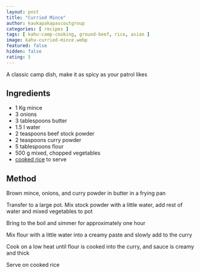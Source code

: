 ```yaml
---
layout: post
title: "Curried Mince"
author: kaukapakapascoutgroup
categories: [ recipes ]
tags: [ kahu-camp-cooking, ground-beef, rice, asian ]
image: kahu-curried-mince.webp
featured: false
hidden: false
rating: 5
---
```


A classic camp dish, make it as spicy as your patrol likes

## Ingredients

* 1 Kg mince
* 3 onions
* 3 tablespoons butter
* 1.5 l water
* 2 teaspoons beef stock powder
* 2 teaspoons curry powder
* 5 tablespoons flour
* 500 g mixed, chopped vegetables
* [cooked rice](/kahu-rice/) to serve

## Method

Brown mince, onions, and curry powder in butter in a frying pan

Transfer to a large pot. Mix stock powder with a little water, add rest of water and mixed vegetables to pot

Bring to the boil and simmer for approximately one hour

Mix flour with a little water into a creamy paste and slowly add to the curry

Cook on a low heat until flour is cooked into the curry, and sauce is creamy and thick

Serve on cooked rice
